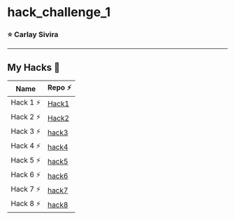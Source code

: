 # hack_challenge_1

### ⭐ Carlay Sivira

<hr>

## My Hacks 🖤

| Name | Repo ⚡ |
| ------ | ------ |
| Hack 1 ⚡ | [Hack1](https://github.com/Carla-dev55/git_h_1) |
| Hack 2 ⚡ | [Hack2](https://github.com/Carla-dev55/git_h_2) |
| Hack 3 ⚡ | [hack3](https://github.com/Carla-dev55/git_h_3)|
| Hack 4 ⚡ | [hack4](https://github.com/Carla-dev55/git_h_4) |
| Hack 5 ⚡ | [hack5](https://github.com/Carla-dev55/git_h_5) |
| Hack 6 ⚡ | [hack6](https://github.com/Carla-dev55/git_h_6) |
| Hack 7 ⚡ | [hack7](https://github.com/Carla-dev55/git_h_7) |
| Hack 8 ⚡ | [hack8](https://github.com/Carla-dev55/git_h_8) |
